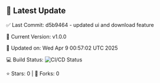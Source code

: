 ## 🚀 Latest Update

✅ Last Commit: d5b9464 - updated ui and download feature

🌟 Current Version: v1.0.0

📅 Updated on: Wed Apr  9 00:57:02 UTC 2025

💻 Build Status: ![CI/CD Status](https://github.com/SaiAryan1784/wedding_frontend/actions/workflows/update-readme.yml/badge.svg)

⭐️ Stars: 0 | 🍴 Forks: 0

